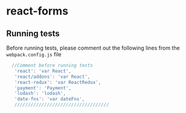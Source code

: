 # react-forms

## Running tests
Before running tests, please comment out the following lines from the `webpack.config.js` file

```js
  //Comment before running tests
   'react': 'var React',
   'react/addons': 'var React',
   'react-redux': 'var ReactRedux',
   'payment': 'Payment',
   'lodash': 'lodash',
   'date-fns': 'var dateFns',
   ///////////////////////////////////

```

